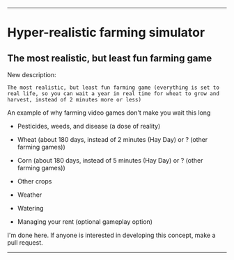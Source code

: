 
***

# Hyper-realistic farming simulator

## The most realistic, but least fun farming game

New description:

```text
The most realistic, but least fun farming game (everything is set to real life, so you can wait a year in real time for wheat to grow and harvest, instead of 2 minutes more or less)
```

An example of why farming video games don't make you wait this long

* Pesticides, weeds, and disease (a dose of reality)

* Wheat (about 180 days, instead of 2 minutes (Hay Day) or ? (other farming games))

* Corn (about 180 days, instead of 5 minutes (Hay Day) or ? (other farming games))

* Other crops

* Weather

* Watering

* Managing your rent (optional gameplay option)

I'm done here. If anyone is interested in developing this concept, make a pull request.

***
